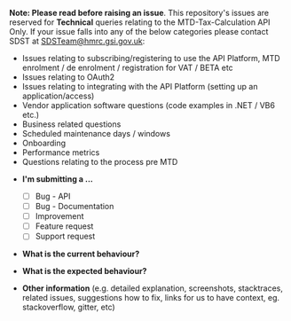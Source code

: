 **Note: Please read before raising an issue**. This repository's issues are reserved for **Technical** queries relating to the MTD-Tax-Calculation API Only. 
If your issue falls into any of the below categories please contact SDST at SDSTeam@hmrc.gsi.gov.uk:
- Issues relating to subscribing/registering to use the API Platform, MTD enrolment / de enrolment  / registration for VAT / BETA etc
- Issues relating to OAuth2
- Issues relating to integrating with the API Platform (setting up an application/access)
- Vendor application software questions (code examples in .NET / VB6 etc.)
- Business related questions
- Scheduled maintenance days / windows
- Onboarding 
- Performance metrics
- Questions relating to the process pre MTD

* **I'm submitting a ...**
  - [ ] Bug - API
  - [ ] Bug - Documentation
  - [ ] Improvement
  - [ ] Feature request
  - [ ] Support request

* **What is the current behaviour?**

* **What is the expected behaviour?**

* **Other information** (e.g. detailed explanation, screenshots, stacktraces, related issues, suggestions how to fix, links for us to have context, eg. stackoverflow, gitter, etc)
